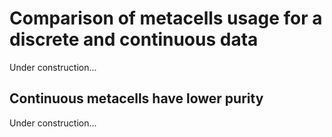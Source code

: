 # Comparison of metacells usage for a discrete and continuous data

Under construction...

## Continuous metacells have lower purity


[//]: # (Comparison of MC QC for discrete and continuous datasets in terms of purity)

Under construction...



